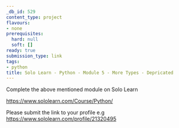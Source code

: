 ```yaml
---
_db_id: 529
content_type: project
flavours:
- none
prerequisites:
  hard: null
  soft: []
ready: true
submission_type: link
tags:
- python
title: Solo Learn - Python - Module 5 - More Types - Depricated
---
```


Complete the above mentioned module on Solo Learn

https://www.sololearn.com/Course/Python/

Please submit the link to your profile e.g https://www.sololearn.com/profile/21320495